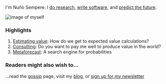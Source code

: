 I'm Nu&#xF1;o Sempere. I [do research](https://quantifieduncertainty.org/), [write software](https://github.com/NunoSempere/), and [predict the future](https://samotsvety.org/).

<img src="https://images.nunosempere.com/top/me.jpg" alt="image of myself" class="img-frontpage-center"> 

### Highlights

1. [Estimating value](https://forum.effectivealtruism.org/s/AbrRsXM2PrCrPShuZ): How do we get to expected value calculations?
2. [Consulting](https://nunosempere.com/consulting/): Do you want to pay me well to produce value in the world?
3. [Metaforecast](https://metaforecast.org/): A search engine for probabilities

### Readers might also wish to...

...read the [gossip](/gossip) page, visit my [blog](/blog), or [sign up for my newsletter](/.newsletter)
